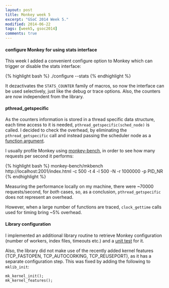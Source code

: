 ```yaml
---
layout: post
title: Monkey week 5
excerpt: "GSoC 2014 Week 5."
modified: 2014-06-22
tags: [week5, gsoc2014]
comments: true
---
```


#### configure Monkey for using stats interface

This week I added a convenient configure option to Monkey which can trigger or disable the stats interface:

{% highlight bash %}
./configure --stats
{% endhighlight %}

It dezactivates the `STATS_COUNTER` family of macros, so now the interface can be used selectively, just like the debug or trace options. Also, the counters are now independent from the library.

#### pthread_getspecific

As the counters information is stored in a thread specific data structure, each time access to it is needed, `pthread_getspecific(sched_node)` is called. I decided to check the overhead, by eliminating the `pthread_getspecific` call and instead passing the scheduler node as a [function argument](https://github.com/kaspersky/monkey/commit/e79c217d4a96bf06c75ae4f7d3366f53f10ccd7c).

I usually profile Monkey using [monkey-bench](https://github.com/monkey/monkey-bench), in order to see how many requests per second it performs:

{% highlight bash %}
monkey-bench/mkbench http://localhost:2001/index.html -c 500 -t 4 -l 500 -N -r 1000000 -p PID_NR
{% endhighlight %}

Measuring the performance locally on my machine, there were ~70000 requests/second, for *both* cases, so, as a conclusion, `pthread_getspecific` does not represent an overhead.

However, when a large number of functions are traced, `clock_gettime` calls used for timing bring ~5% overhead.

#### Library configuration

I implemented an additional library routine to retrieve Monkey configuration (number of workers, index files, timeouts etc.) and a [unit test](https://github.com/kaspersky/monkey/commit/783749ec099c4b58826152dff37d686396b2364c) for it.

Also, the library did not make use of the recently added kernel features (TCP_FASTOPEN, TCP_AUTOCORKING, TCP_REUSEPORT), as it has a separate configuration step. This was fixed by adding the following to `mklib_init`:

    mk_kernel_init();
    mk_kernel_features();
